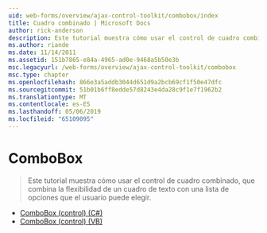 ```yaml
---
uid: web-forms/overview/ajax-control-toolkit/combobox/index
title: Cuadro combinado | Microsoft Docs
author: rick-anderson
description: Este tutorial muestra cómo usar el control de cuadro combinado, que combina la flexibilidad de un cuadro de texto con una lista de opciones que el usuario puede elegir.
ms.author: riande
ms.date: 11/14/2011
ms.assetid: 151b7865-e84a-4965-ad0e-9468a5b50e3b
msc.legacyurl: /web-forms/overview/ajax-control-toolkit/combobox
msc.type: chapter
ms.openlocfilehash: 866e3a5addb3044d651d9a2bcb69cf1f50e47dfc
ms.sourcegitcommit: 51b01b6ff8edde57d8243e4da28c9f1e7f1962b2
ms.translationtype: MT
ms.contentlocale: es-ES
ms.lasthandoff: 05/06/2019
ms.locfileid: "65109095"
---
```

# <a name="combobox"></a>ComboBox

> Este tutorial muestra cómo usar el control de cuadro combinado, que combina la flexibilidad de un cuadro de texto con una lista de opciones que el usuario puede elegir.

- [ComboBox (control) (C#)](how-do-i-use-the-combobox-control-cs.md)
- [ComboBox (control) (VB)](how-do-i-use-the-combobox-control-vb.md)
